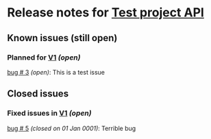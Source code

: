 # Release notes for [Test project API](https://github.com/lbugnion/tests-auto-commit/projects/1)

## Known issues (still open)

### Planned for [V1](https://github.com/lbugnion/tests-auto-commit/milestone/1) *(open)*

[bug # 3](https://github.com/lbugnion/tests-auto-commit/issues/3) *(open)*: This is a test issue

## Closed issues

### Fixed issues in [V1](https://github.com/lbugnion/tests-auto-commit/milestone/1) *(open)*

[bug # 5](https://github.com/lbugnion/tests-auto-commit/issues/5) *(closed on 01 Jan 0001)*: Terrible bug

